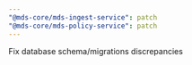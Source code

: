 ```yaml
---
"@mds-core/mds-ingest-service": patch
"@mds-core/mds-policy-service": patch
---
```


Fix database schema/migrations discrepancies
